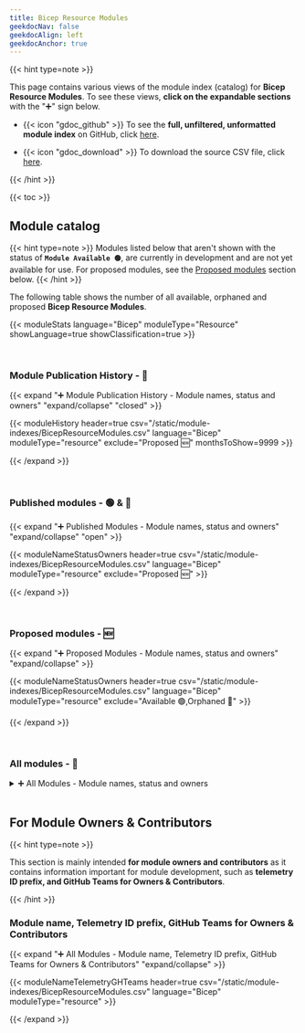 ```yaml
---
title: Bicep Resource Modules
geekdocNav: false
geekdocAlign: left
geekdocAnchor: true
---
```


<!-- {{< csvUpdated csv="/static/module-indexes/BicepResourceModules.csv" >}} -->

<!-- {{< hint type=tip >}}

**Use the breadcrumb menu** above to navigate back to the main page!

{{< /hint >}} -->

{{< hint type=note >}}

This page contains various views of the module index (catalog) for **Bicep Resource Modules**. To see these views, **click on the expandable sections** with the "➕" sign below.

- {{< icon "gdoc_github" >}} To see the **full, unfiltered, unformatted module index** on GitHub, click [here](https://github.com/Azure/Azure-Verified-Modules/blob/main/docs/static/module-indexes/BicepResourceModules.csv).

- {{< icon "gdoc_download" >}} To download the source CSV file, click [here](/Azure-Verified-Modules/module-indexes/BicepResourceModules.csv).

{{< /hint >}}

{{< toc >}}

## Module catalog

{{< hint type=note >}}
Modules listed below that aren't shown with the status of **`Module Available 🟢`**, are currently in development and are not yet available for use. For proposed modules, see the [Proposed modules](/Azure-Verified-Modules/indexes/bicep/bicep-resource-modules/#proposed-modules---) section below.
{{< /hint >}}

The following table shows the number of all available, orphaned and proposed **Bicep Resource Modules**.

{{< moduleStats language="Bicep" moduleType="Resource" showLanguage=true showClassification=true >}}

<br>

### Module Publication History - 📅

{{< expand "➕ Module Publication History - Module names, status and owners" "expand/collapse" "closed" >}}

{{< moduleHistory header=true csv="/static/module-indexes/BicepResourceModules.csv" language="Bicep" moduleType="resource" exclude="Proposed :new:" monthsToShow=9999 >}}

{{< /expand >}}

<br>

### Published modules - 🟢 & 👀

{{< expand "➕ Published Modules - Module names, status and owners" "expand/collapse" "open" >}}

{{< moduleNameStatusOwners header=true csv="/static/module-indexes/BicepResourceModules.csv" language="Bicep" moduleType="resource" exclude="Proposed :new:" >}}

{{< /expand >}}

<br>

### Proposed modules - 🆕

{{< expand "➕ Proposed Modules - Module names, status and owners" "expand/collapse" >}}

{{< moduleNameStatusOwners header=true csv="/static/module-indexes/BicepResourceModules.csv" language="Bicep" moduleType="resource" exclude="Available :green_circle:,Orphaned :eyes:" >}}

{{< /expand >}}

<br>

### All modules - 📇

<details>
  <summary>➕ All Modules - Module names, status and owners</summary>
{{< moduleNameStatusOwners header=true csv="/static/module-indexes/BicepResourceModules.csv" language="Bicep" moduleType="resource" >}}
</details>

<br>

## For Module Owners & Contributors

{{< hint type=note >}}

This section is mainly intended **for module owners and contributors** as it contains information important for module development, such as **telemetry ID prefix, and GitHub Teams for Owners & Contributors**.

{{< /hint >}}

### Module name, Telemetry ID prefix, GitHub Teams for Owners & Contributors

{{< expand "➕ All Modules - Module name, Telemetry ID prefix, GitHub Teams for Owners & Contributors" "expand/collapse" >}}

{{< moduleNameTelemetryGHTeams header=true csv="/static/module-indexes/BicepResourceModules.csv" language="Bicep" moduleType="resource" >}}

{{< /expand >}}
